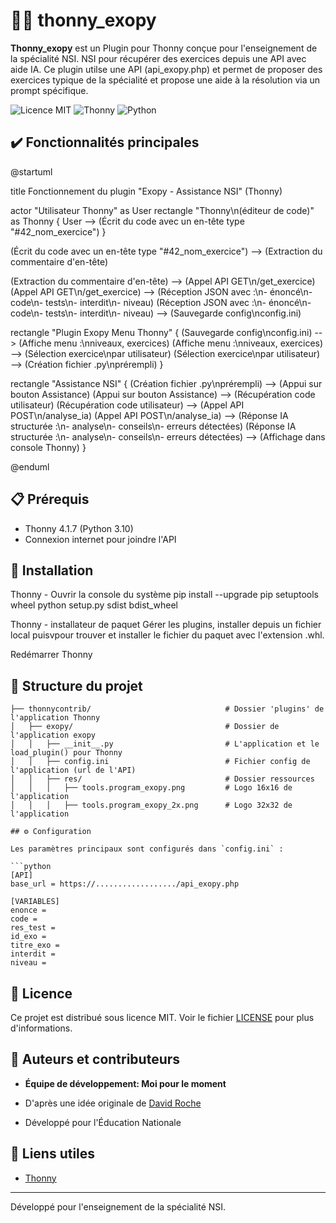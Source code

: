 # 🧔🏻 thonny_exopy

**Thonny_exopy** est un Plugin pour Thonny conçue pour l'enseignement de la spécialité NSI.
NSI pour récupérer des exercices depuis une API avec aide IA. Ce plugin utilse une API (api_exopy.php) et permet de proposer des exercices typique de la spécialité et propose une aide à la résolution via un prompt spécifique.

![Licence MIT](https://img.shields.io/badge/Licence-MIT-blue.svg)
![Thonny](https://img.shields.io/badge/Thonny-4.1.7+-yellow.svg)
![Python](https://img.shields.io/badge/Python-3.10+-green.svg)

## ✔️ Fonctionnalités principales

@startuml

title Fonctionnement du plugin "Exopy - Assistance NSI" (Thonny)

actor "Utilisateur Thonny" as User
rectangle "Thonny\n(éditeur de code)" as Thonny {
  User --> (Écrit du code avec un en-tête type "#42_nom_exercice")
}

(Écrit du code avec un en-tête type "#42_nom_exercice") --> (Extraction du commentaire d'en-tête)

(Extraction du commentaire d'en-tête) --> (Appel API GET\n/get_exercice)
(Appel API GET\n/get_exercice) --> (Réception JSON avec :\n- énoncé\n- code\n- tests\n- interdit\n- niveau)
(Réception JSON avec :\n- énoncé\n- code\n- tests\n- interdit\n- niveau) --> (Sauvegarde config\nconfig.ini)

rectangle "Plugin Exopy Menu Thonny" {
  (Sauvegarde config\nconfig.ini) --> (Affiche menu :\nniveaux, exercices)
  (Affiche menu :\nniveaux, exercices) --> (Sélection exercice\npar utilisateur)
  (Sélection exercice\npar utilisateur) --> (Création fichier .py\nprérempli)
}

rectangle "Assistance NSI" {
  (Création fichier .py\nprérempli) --> (Appui sur bouton Assistance)
  (Appui sur bouton Assistance) --> (Récupération code utilisateur)
  (Récupération code utilisateur) --> (Appel API POST\n/analyse_ia)
  (Appel API POST\n/analyse_ia) --> (Réponse IA structurée :\n- analyse\n- conseils\n- erreurs détectées)
  (Réponse IA structurée :\n- analyse\n- conseils\n- erreurs détectées) --> (Affichage dans console Thonny)
}

@enduml


## 📋 Prérequis

- Thonny 4.1.7 (Python 3.10)
- Connexion internet pour joindre l'API

## 🚀 Installation

Thonny - Ouvrir la console du système
pip install --upgrade pip setuptools wheel
python setup.py sdist bdist_wheel

Thonny - installateur de paquet
Gérer les plugins, installer depuis un fichier local puisvpour trouver et installer le fichier du paquet avec l'extension .whl.

Redémarrer Thonny

## 📁 Structure du projet

```
├── thonnycontrib/                              # Dossier 'plugins' de l'application Thonny
│   ├── exopy/                                  # Dossier de l'application exopy
│   │   ├── __init__.py                         # L'application et le load_plugin() pour Thonny
│   │   ├── config.ini                          # Fichier config de l'application (url de l'API)
│   │   ├── res/                                # Dossier ressources
│   │   │   ├── tools.program_exopy.png         # Logo 16x16 de l'application
│   │   │   ├── tools.program_exopy_2x.png      # Logo 32x32 de l'application

## ⚙️ Configuration

Les paramètres principaux sont configurés dans `config.ini` :

```python
[API]
base_url = https://................../api_exopy.php

[VARIABLES]
enonce = 
code = 
res_test = 	
id_exo = 
titre_exo = 
interdit = 
niveau = 
```


## 📄 Licence

Ce projet est distribué sous licence MIT. Voir le fichier [LICENSE](LICENSE) pour plus d'informations.

## 👥 Auteurs et contributeurs

- **Équipe de développement: Moi pour le moment**

- D'après une idée originale de [David Roche](https://www.linkedin.com/in/david-roche-34b9a024a/)
- Développé pour l'Éducation Nationale
  
## 🔗 Liens utiles

- [Thonny]([https://github.com/thonny])

---

Développé pour l'enseignement de la spécialité NSI.
